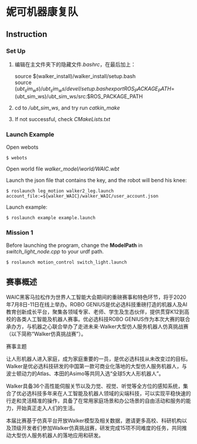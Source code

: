 # 妮可机器康复队

## Instruction

### Set Up

1. 编辑在主文件夹下的隐藏文件.*bashrc*，在最后加上：

    source $(walker_install)/walker_install/setup.bash  
    source $(ubt_sim_ws)/ubt_sim_ws/devel/setup.bash  
    export ROS_PACKAGE_PATH=$(ubt_sim_ws)/ubt_sim_ws/src:$ROS_PACKAGE_PATH
2. cd to */ubt_sim_ws*, and try run *catkin_make*
3. If not successful, check *CMakeLists.txt*

### Launch Example

Open webots

    $ webots
Open world file *walker_model/world/WAIC.wbt*

Launch the json file that contains the key, and the robot will bend his knee:

    $ roslaunch leg_motion walker2_leg.launch account_file:=${walker_WAIC}/walker_WAIC/user_account.json
Launch example:

    $ roslaunch example example.launch

### Mission 1

Before launching the program, change the **ModelPath** in *switch_light_node.cpp* to your urdf path.

    $ roslaunch motion_control switch_light.launch

## 赛事概述

WAIC黑客马拉松作为世界人工智能大会期间的重磅赛事和特色环节，将于2020年7月8日-11日在线上举办。ROBO GENIUS是优必选科技重磅打造的机器人及AI教育创新成长平台，聚集各领域专家、老师、学生及生态伙伴，提供贯穿K12到高校的各类人工智能及机器人赛事。优必选科技ROBO GENIUS作为本次大赛的联合承办方，与机器之心联合举办了走进未来·Walker大型仿人服务机器人仿真挑战赛（以下简称“Walker仿真挑战赛”）。  
  
赛事主题

让人形机器人进入家庭，成为家庭重要的一员，是优必选科技从未改变过的目标。Walker是优必选科技研发的中国第一款可商业化落地的大型仿人服务机器人，与波士顿动力的Atlas、本田的Asimo等共同入选“全球5大人形机器人”。

Walker具备36个高性能伺服关节以及力觉、视觉、听觉等全方位的感知系统，集合了优必选科技多年来在人工智能及机器人领域的尖端科技，可以实现平稳快速的行走和灵活精准的操作，具备了在常用家庭场景和办公场景的自由活动和服务的能力，开始真正走入人们的生活。

本届比赛基于仿真平台开放Walker模型及相关数据，邀请更多高校、科研机构以及顶级开发者们参加Walker仿真挑战赛，研发完成15项不同难度的任务，共同推动大型仿人服务机器人的落地应用和研发。
